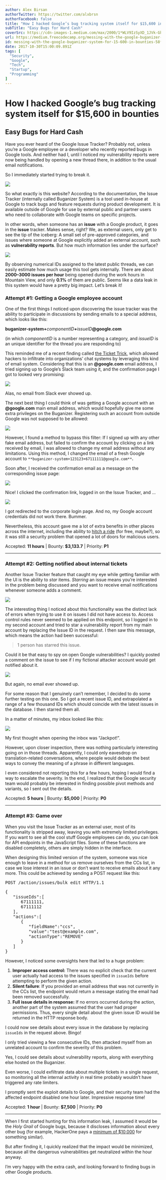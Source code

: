 ```yaml
---
author: Alex Birsan
authorTwitter: https://twitter.com/alxbrsn
authorFacebook: false
title: "How I hacked Google’s bug tracking system itself for $15,600 in bounties"
subTitle: "Easy Bugs for Hard Cash"
coverSrc: https://cdn-images-1.medium.com/max/2000/1*WLV9IzSyXD_1JVk-GkJ-ww.jpeg
url: https://medium.freecodecamp.org/messing-with-the-google-buganizer-system-for-15-600-in-bounties-58f86cc9f9a5
id: messing-with-the-google-buganizer-system-for-15-600-in-bounties-58f86cc9f9a5
date: 2017-10-30T15:00:09.891Z
tags: [
  "Security",
  "Google",
  "Tech",
  "Startup",
  "Programming"
]
---
```

# How I hacked Google’s bug tracking system itself for $15,600 in bounties

## Easy Bugs for Hard Cash

Have you ever heard of the Google Issue Tracker? Probably not, unless you’re a Google employee or a developer who recently reported bugs in Google tools. And neither had I, until I noticed my vulnerability reports were now being handled by opening a new thread there, in addition to the usual email notifications.

So I immediately started trying to break it.







![](https://cdn-images-1.medium.com/max/2000/1*WLV9IzSyXD_1JVk-GkJ-ww.jpeg)







So what exactly is this website? According to the documentation, the Issue Tracker (internally called Buganizer System) is a tool used in-house at Google to track bugs and feature requests during product development. It is available outside of Google for use by external public and partner users who need to collaborate with Google teams on specific projects.

In other words, when someone has an **issue** with a Google product, it goes in the **issue** tracker. Makes sense, right? We, as external users, only get to see the tip of the iceberg: A small set of pre-approved categories, and issues where someone at Google explicitly added an external account, such as **vulnerability reports**. But how much information lies under the surface?



![](https://cdn-images-1.medium.com/max/1600/1*H2oAgvkOJ1ExHTvSrP4Pxg.png)



By observing numerical IDs assigned to the latest public threads, we can easily estimate how much usage this tool gets internally. There are about **2000–3000 issues per hour** being opened during the work hours in Mountain View, and only **0.1%** of them are public. Seems like a data leak in this system would have a pretty big impact. Let’s break it!

### Attempt #1: Getting a Google employee account

One of the first things I noticed upon discovering the issue tracker was the ability to participate in discussions by sending emails to a special address, which looks like this:

**buganizer-system+**_componentID_**_+_**_issueID_**@google.com**

(in which _componentID_ is a number representing a category, and _issueID_ is an unique identifier for the thread you are responding to)

This reminded me of a recent finding called [the Ticket Trick](https://medium.freecodecamp.org/how-i-hacked-hundreds-of-companies-through-their-helpdesk-b7680ddc2d4c), which allowed hackers to infiltrate into organizations’ chat systems by leveraging this kind of email system. Considering that this is an **@google.com** email address, I tried signing up to Google’s Slack team using it, and the confirmation page I got to looked very promising:



![](https://cdn-images-1.medium.com/max/1600/1*OmmIEzBw9HmBLMlew_zDuQ.jpeg)



Alas, no email from Slack ever showed up.

The next best thing I could think of was getting a Google account with an **@google.com** main email address, which would hopefully give me some extra privileges on the Buganizer. Registering such an account from outside Google was not supposed to be allowed:



![](https://cdn-images-1.medium.com/max/1600/1*417vbJu3b_sEe3dOAwkNAg.png)



However, I found a method to bypass this filter: If I signed up with any other fake email address, but failed to confirm the account by clicking on a link received by email, I was allowed to change my email address without any limitations. Using this method, I changed the email of a fresh Google account to `**buganizer-system+123123+67111111@google.com**`**.**

Soon after, I received the confirmation email as a message on the corresponding issue page:



![](https://cdn-images-1.medium.com/max/1600/1*ysbs4BzUDdUYjoxxuwVDuw.jpeg)



Nice! I clicked the confirmation link, logged in on the Issue Tracker, and …



![](https://cdn-images-1.medium.com/max/1600/1*2ZkDthU-jUs0j4F-Bm9b6w.png)



I got redirected to the corporate login page. And no, my Google account credentials did not work there. Bummer.

Nevertheless, this account gave me a lot of extra benefits in other places across the internet, including the ability to [hitch a ride](https://google.ridecell.com/request) (for free, maybe?), so it was still a security problem that opened a lot of doors for malicious users.

Accepted: **11 hours** | Bounty: **$3,133.7** | Priority: **P1**











* * *







### Attempt #2: Getting notified about internal tickets

Another Issue Tracker feature that caught my eye while getting familiar with the UI is the ability to _star_ items. _Starring_ an issue means you’re interested in the problem being discussed and you want to receive email notifications whenever someone adds a comment.



![](https://cdn-images-1.medium.com/max/1600/1*TvmJZmCdT98mWETrVpyGmg.png)



The interesting thing I noticed about this functionality was the distinct lack of errors when trying to use it on issues I did not have access to. Access control rules never seemed to be applied on this endpoint, so I logged in to my second account and tried to star a vulnerability report from my main account by replacing the Issue ID in the request. I then saw this message, which means the action had been successful:

> 1 person has starred this issue.

Could it be that easy to spy on open Google vulnerabilities? I quickly posted a comment on the issue to see if I my fictional attacker account would get notified about it.



![](https://cdn-images-1.medium.com/max/1600/1*uA8eAZwuQzPC8oShuvsq9A.jpeg)



But again, no email ever showed up.

For some reason that I genuinely can’t remember, I decided to do some further testing on this one. So I got a recent issue ID, and extrapolated a range of a few thousand IDs which should coincide with the latest issues in the database. I then starred them all.

In a matter of minutes, my inbox looked like this:







![](https://cdn-images-1.medium.com/max/2000/1*QnUiY9BU9kmhav8cnUhoGA.jpeg)







My first thought when opening the inbox was “Jackpot!”.

However, upon closer inspection, there was nothing particularly interesting going on in those threads. Apparently, I could only eavesdrop on translation-related conversations, where people would debate the best ways to convey the meaning of a phrase in different languages.

I even considered not reporting this for a few hours, hoping I would find a way to escalate the severity. In the end, I realized that the Google security team would probably be interested in finding possible pivot methods and variants, so I sent out the details.

Accepted: **5 hours** | Bounty: **$5,000** | Priority: **P0**











* * *







### Attempt #3: Game over

When you visit the Issue Tracker as an external user, most of its functionality is stripped away, leaving you with extremely limited privileges. If you want to see all the cool stuff Google employees can do, you can look for API endpoints in the JavaScript files. Some of these functions are disabled completely, others are simply hidden in the interface.

When designing this limited version of the system, someone was nice enough to leave in a method for us remove ourselves from the CCs list, in case we lose interest in an issue or don’t want to receive emails about it any more. This could be achieved by sending a POST request like this:

<pre name="09ee" id="09ee" class="graf graf--pre graf-after--p">POST /action/issues/bulk_edit HTTP/1.1</pre>

<pre name="23a1" id="23a1" class="graf graf--pre graf-after--pre">{  
   "issueIds":[  
      67111111,  
      67111112  
   ],  
   "actions":[  
      {  
         "fieldName":"ccs",  
         "value":"test@example.com",  
         "actionType":"REMOVE"  
      }  
   ]  
}</pre>

However, I noticed some oversights here that led to a huge problem:

1.  **Improper access control:** There was no explicit check that the current user actually had access to the issues specified in `issueIds` before attempting to perform the given action.
2.  **Silent failure**: If you provided an email address that was not currently in the CCs list, the endpoint would return a message stating the email had been removed successfully.
3.  **Full issue details in response:** If no errors occurred during the action, another part of the system assumed that the user had proper permissions. Thus, every single detail about the given issue ID would be returned in the HTTP response body.

I could now see details about every issue in the database by replacing `issueIds` in the request above. Bingo!

I only tried viewing a few consecutive IDs, then attacked myself from an unrelated account to confirm the severity of this problem.

Yes, I could see details about vulnerability reports, along with everything else hosted on the Buganizer.

Even worse, I could exfiltrate data about multiple tickets in a single request, so monitoring all the internal activity in real time probably wouldn’t have triggered any rate limiters.

I promptly sent the exploit details to Google, and their security team had the affected endpoint disabled one hour later. Impressive response time!

Accepted: **1 hour** | Bounty: **$7,500** | Priority: **P0**











* * *







When I first started hunting for this information leak, I assumed it would be the _Holy Grail_ of Google bugs, because it discloses information about every other bug (for example, HackerOne pays a [minimum of $10,000](https://hackerone.com/security) for something similar).

But after finding it, I quickly realized that the impact would be minimized, because all the dangerous vulnerabilities get neutralized within the hour anyway.

I’m very happy with the extra cash, and looking forward to finding bugs in other Google products.








